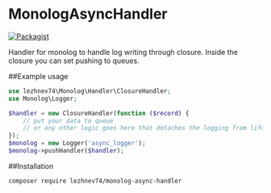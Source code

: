# MonologAsyncHandler

[![Packagist](https://img.shields.io/packagist/l/lezhnev74/monolog-async-handler.svg)]()



Handler for monolog to handle log writing through closure.
Inside the closure you can set pushing to queues.

##Example usage

```php
use lezhnev74\Monolog\Handler\ClosureHandler;
use Monolog\Logger;

$handler = new ClosureHandler(function ($record) {
    // put your data to queue
    // or any other logic goes here that detaches the logging from life circle
});
$monolog = new Logger('async_logger');
$monolog->pushHandler($handler);
```

##Installation

```
composer require lezhnev74/monolog-async-handler
```


